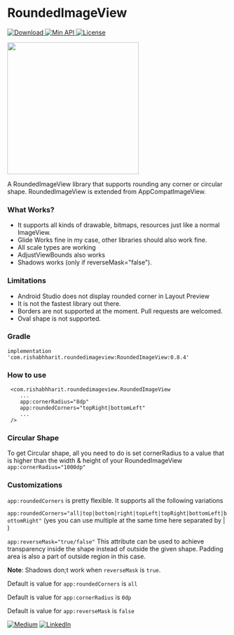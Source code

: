 # RoundedImageView

[ ![Download](https://api.bintray.com/packages/rishabh876/RoundedImageView/RoundedImageView/images/download.svg) ](https://bintray.com/rishabh876/RoundedImageView/RoundedImageView/_latestVersion)
[ ![Min API](https://img.shields.io/badge/%20Min%20API-14%2B-green.svg) ]()
[![License](https://img.shields.io/badge/License-Apache%202.0-blue.svg)](https://opensource.org/licenses/Apache-2.0)

<img src="https://i.imgur.com/4aUpaGM.jpg" width="300" />

A RoundedImageView library that supports rounding any corner or circular shape. RoundedImageView is extended from AppCompatImageView.

### What Works?
- It supports all kinds of drawable, bitmaps, resources just like a normal ImageView. 
- Glide Works fine in my case, other libraries should also work fine.
- All scale types are working
- AdjustViewBounds also works
- Shadows works (only if reverseMask="false").

### Limitations
- Android Studio does not display rounded corner in Layout Preview 
- It is not the fastest library out there.
- Borders are not supported at the moment. Pull requests are welcomed.
- Oval shape is not supported.

### Gradle

```implementation 'com.rishabhharit.roundedimageview:RoundedImageView:0.8.4'```

### How to use
``` 
 <com.rishabhharit.roundedimageview.RoundedImageView
    ...
    app:cornerRadius="8dp"
    app:roundedCorners="topRight|bottomLeft"
    ...
 /> 
```

### Circular Shape
To get Circular shape, all you need to do is set cornerRadius to a value that is higher than the width & height of your RoundedImageView
`app:cornerRadius="1000dp"`

### Customizations
`app:roundedCorners` is pretty flexible. It supports all the following variations

`app:roundedCorners="all|top|bottom|right|topLeft|topRight|bottomLeft|bottomRight"` (yes you can use multiple at the same time here separated by | )

`app:reverseMask="true/false"` This attribute can be used to achieve transparency inside the shape instead of outside the given shape. Padding area is also a part of outside region in this case. 

**Note**: Shadows don;t work when `reverseMask` is `true`.

Default is value for `app:roundedCorners` is `all`

Default is value for `app:cornerRadius` is `0dp`

Default is value for `app:reverseMask` is `false`



[![Medium](https://img.shields.io/badge/Medium-%40RishabhHarit-green.svg)](https://medium.com/@rishabhharit)
[![LinkedIn](https://img.shields.io/badge/LinkedIn-%40RishabhHarit-blue.svg)](https://www.linkedin.com/in/rishabhharit/)
